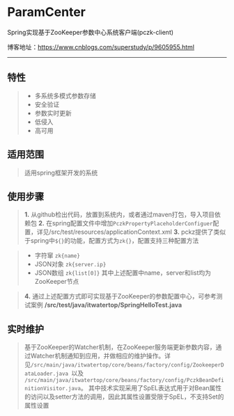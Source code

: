 # ParamCenter

Spring实现基于ZooKeeper参数中心系统客户端(pczk-client)

博客地址：https://www.cnblogs.com/superstudy/p/9605955.html

------
## 特性
> * 多系统多模式参数存储
> * 安全验证
> * 参数实时更新
> * 低侵入
> * 高可用

## 适用范围
> 适用spring框架开发的系统

## 使用步骤
> **1.** 从github检出代码，放置到系统内，或者通过maven打包，导入项目依赖包
> **2.** 在spring配置文件中增加`PczkPropertyPlaceholderConfiguer`配置，详见/src/test/resources/applicationContext.xml
> **3.** pckz提供了类似于spring中`${}`的功能，配置方式为`zk{}`，配置支持三种配置方法

> * 字符窜 `zk{name}`
> * JSON对象 `zk{server.ip}`
> * JSON数组 `zk{list[0]}`
> 其中上述配置中name，server和list均为ZooKeeper节点

> **4.** 通过上述配置方式即可实现基于ZooKeeper的参数配置中心，可参考测试案例 **/src/test/java/itwatertop/SpringHelloTest.java**

## 实时维护
> 基于ZooKeeper的Watcher机制，在ZooKeeper服务端更新参数内容，通过Watcher机制通知到应用，并做相应的维护操作。详见`/src/main/java/itwatertop/core/beans/factory/config/ZookeeperDataLoader.java `以及 `/src/main/java/itwatertop/core/beans/factory/config/PczkBeanDefinitionVisitor.java`。
其中技术实现采用了SpEL表达式用于对Bean属性的访问以及setter方法的调用，因此其属性设置受限于SpEL，不支持Set的属性设置